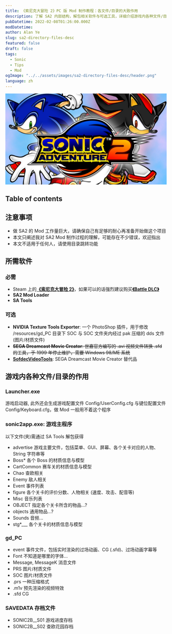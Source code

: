 ```yaml
---
title: 《索尼克大冒险 2》PC 版 Mod 制作教程：各文件/目录的大致作用
description: 了解 SA2 内部结构，解包相关软件与可选工具，详细介绍游戏内各种文件/目录功能
pubDatetime: 2022-02-08T01:26:00.000Z
modDatetime:
author: Alan Ye
slug: sa2-directory-files-desc
featured: false
draft: false
tags:
  - Sonic
  - Tips
  - Mod
ogImage: "../../assets/images/sa2-directory-files-desc/header.png"
language: zh
---
```


![Sonic Adventure 2](../../assets/images/sa2-directory-files-desc/header.png)

## Table of contents

## 注意事项

- 做 SA2 的 Mod 工作量巨大，请确保自己有足够的耐心再准备开始做这个项目
- 本文只阐述我对 SA2 Mod 制作过程的理解，可能存在不少错误，欢迎指出
- 本文不适用于任何人，请使用目录跳转功能

## 所需软件

### 必需

- Steam 上的[**《索尼克大冒险 2》**](https://store.steampowered.com/app/213610/Sonic_Adventure_2/)，如果可以的话强烈建议购买[**《Battle DLC》**](https://store.steampowered.com/app/217900/SONIC_ADVENTURE_2_BATTLE/)
- **SA2 Mod Loader**
- **SA Tools**

### 可选

- **NVIDIA Texture Tools Exporter**: 一个 PhotoShop 插件，用于修改 /resources/gd_PC 目录下 SOC 与 SOC 文件夹内经过 pak 压缩的 dds 文件 (图片/材质文件)
- ~~**SEGA Dreamcast Movie Creator**: 世嘉官方编写的 .avi 视频文件转换 .sfd 的工具，于 1999 年停止维护，需要 Windows 98/ME 系统~~
- [**SofdecVideoTools**](https://gamebanana.com/tools/13177): SEGA Dreamcast Movie Creator 替代品

## 游戏内各种文件/目录的作用

### Launcher.exe

游戏启动器, 此外还会生成游戏配置文件 Config/UserConfig.cfg 与键位配置文件 Config/Keyboard.cfg，做 Mod 一般用不着这个程序

### sonic2app.exe: 游戏主程序

以下文件(夹)需通过 SA Tools 解包获得

- advertise 游戏主要文件，包括菜单、GUI、屏幕、各个关卡对应的人物、String 字符串等
- Boss\* 各个 Boss 的材质信息与模型
- CartCommon 赛车关的材质信息与模型
- Chao 查欧相关
- Enemy 敌人相关
- Event 事件列表
- figure 各个关卡的评价分数、人物相关 (速度、攻击、配音等)
- Misc 音乐列表
- OBJECT 指定各个关卡所含的物品...?
- objects 通用物品...?
- Sounds 音频...
- stg\*\_\_\_ 各个关卡的材质信息与模型

### gd_PC

- event 事件文件，包括实时渲染的过场动画、CG (.sfd)、过场动画字幕等
- Font 不知道是哪里的字体...
- Message, MessageK 消息文件
- PRS 图片/材质文件
- SOC 图片/材质文件
- .prs 一种压缩格式
- .m1v 预先渲染的视频特效
- .sfd CG

### SAVEDATA 存档文件

- SONIC2B\_\_S01 游戏进度存档
- SONIC2B\_\_S02 查欧花园存档
